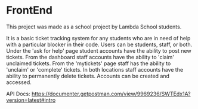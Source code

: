 # FrontEnd
  This project was made as a school project by Lambda School students. 
  
  It is a basic ticket tracking system for any students who are in need of help with a particular blocker in their code. Users can be students, staff, or both. Under the 'ask for help' page student accounts have the ability to post new tickets. From the dashboard staff accounts have the ability to 'claim' unclaimed tickets. From the 'mytickets' page staff has the ability to 'unclaim' or 'complete' tickets. In both locations staff accounts have the ability to permanently delete tickets. Accounts can be created and accessed. 
  
  API Docs: https://documenter.getpostman.com/view/9969236/SWTEdx1A?version=latest#intro
